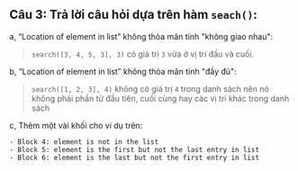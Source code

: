 ## Câu 3: Trả lời câu hỏi dựa trên hàm `seach()`:

a, “Location of element in list” không thỏa mãn tính "không giao nhau":
> `search([3, 4, 5, 3], 3)` có giá trị `3` vừa ở vị trí đầu và cuối.

b, “Location of element in list” không thỏa mãn tính "đầy đủ":
> `search([1, 2, 3], 4)` không có giá trị `4` trong danh sách nên nó không phải phần từ đầu tiên, cuối cùng hay các vị trí khác trong danh sách

c, Thêm một vài khối cho ví dụ trên:

    - Block 4: element is not in the list
    - Block 5: element is the first but not the last entry in list
    - Block 6: element is the last but not the first entry in list
